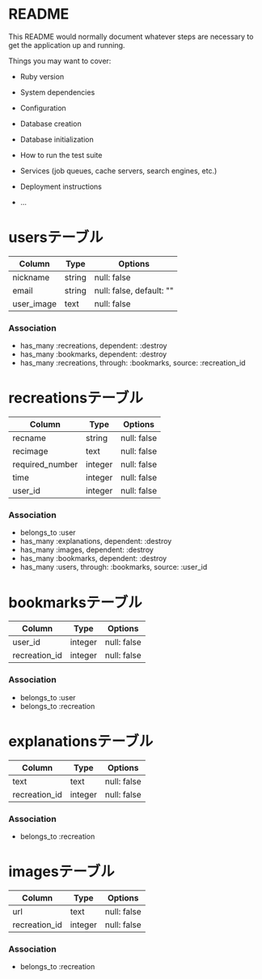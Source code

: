 # README

This README would normally document whatever steps are necessary to get the
application up and running.

Things you may want to cover:

* Ruby version

* System dependencies

* Configuration

* Database creation

* Database initialization

* How to run the test suite

* Services (job queues, cache servers, search engines, etc.)

* Deployment instructions

* ...

# usersテーブル
|Column|Type|Options|
|------|----|-------|
|nickname|string|null: false|
|email|string|null: false, default: ""|
|user_image|text|null: false|

### Association
- has_many :recreations, dependent: :destroy
- has_many :bookmarks, dependent: :destroy
- has_many :recreations, through: :bookmarks, source: :recreation_id


# recreationsテーブル
|Column|Type|Options|
|------|----|-------|
|recname|string|null: false|
|recimage|text|null: false|
|required_number|integer|null: false|
|time|integer|null: false|
|user_id|integer|null: false|

### Association
- belongs_to :user
- has_many :explanations, dependent: :destroy
- has_many :images, dependent: :destroy
- has_many :bookmarks, dependent: :destroy
- has_many :users, through: :bookmarks, source: :user_id


# bookmarksテーブル
|Column|Type|Options|
|------|----|-------|
|user_id|integer|null: false|
|recreation_id|integer|null: false|

### Association
- belongs_to :user
- belongs_to :recreation


# explanationsテーブル
|Column|Type|Options|
|------|----|-------|
|text|text|null: false|
|recreation_id|integer|null: false|

### Association
- belongs_to :recreation


# imagesテーブル
|Column|Type|Options|
|------|----|-------|
|url|text|null: false|
|recreation_id|integer|null: false|

### Association
- belongs_to :recreation